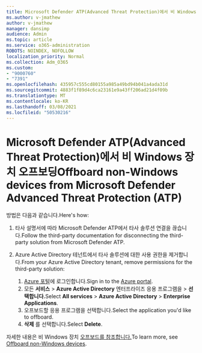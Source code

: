 ```yaml
---
title: Microsoft Defender ATP(Advanced Threat Protection)에서 비 Windows 장치 오프보딩
ms.author: v-jmathew
author: v-jmathew
manager: dansimp
audience: Admin
ms.topic: article
ms.service: o365-administration
ROBOTS: NOINDEX, NOFOLLOW
localization_priority: Normal
ms.collection: Adm_O365
ms.custom:
- "9000760"
- "7391"
ms.openlocfilehash: 435957c555cd80155a985a49bd94b041a4ada31d
ms.sourcegitcommit: 4883f1f89d4c6ca23161e9a43ff206ad21d4f09b
ms.translationtype: MT
ms.contentlocale: ko-KR
ms.lasthandoff: 03/08/2021
ms.locfileid: "50530216"
---
```

# <a name="offboard-non-windows-devices-from-microsoft-defender-advanced-threat-protection-atp"></a><span data-ttu-id="6b92b-102">Microsoft Defender ATP(Advanced Threat Protection)에서 비 Windows 장치 오프보딩</span><span class="sxs-lookup"><span data-stu-id="6b92b-102">Offboard non-Windows devices from Microsoft Defender Advanced Threat Protection (ATP)</span></span>

<span data-ttu-id="6b92b-103">방법은 다음과 같습니다.</span><span class="sxs-lookup"><span data-stu-id="6b92b-103">Here's how:</span></span>

1. <span data-ttu-id="6b92b-104">타사 설명서에 따라 Microsoft Defender ATP에서 타사 솔루션 연결을 끊습니다.</span><span class="sxs-lookup"><span data-stu-id="6b92b-104">Follow the third-party documentation for disconnecting the third-party solution from Microsoft Defender ATP.</span></span>
2. <span data-ttu-id="6b92b-105">Azure Active Directory 테넌트에서 타사 솔루션에 대한 사용 권한을 제거합니다.</span><span class="sxs-lookup"><span data-stu-id="6b92b-105">From your Azure Active Directory tenant, remove permissions for the third-party solution:</span></span>

    1. <span data-ttu-id="6b92b-106">[Azure 포털](https://go.microsoft.com/fwlink/?linkid=2125612)에 로그인합니다.</span><span class="sxs-lookup"><span data-stu-id="6b92b-106">Sign in to the [Azure portal](https://go.microsoft.com/fwlink/?linkid=2125612).</span></span>
    1. <span data-ttu-id="6b92b-107">모든 **서비스**  >  **Azure Active Directory** 엔터프라이즈 응용 프로그램을  >  **선택합니다.**</span><span class="sxs-lookup"><span data-stu-id="6b92b-107">Select **All services** > **Azure Active Directory** > **Enterprise Applications**.</span></span>
    1. <span data-ttu-id="6b92b-108">오프보드할 응용 프로그램을 선택합니다.</span><span class="sxs-lookup"><span data-stu-id="6b92b-108">Select the application you'd like to offboard.</span></span>
    1. <span data-ttu-id="6b92b-109">**삭제** 를 선택합니다.</span><span class="sxs-lookup"><span data-stu-id="6b92b-109">Select **Delete**.</span></span>

<span data-ttu-id="6b92b-110">자세한 내용은 비 Windows 장치 [오프보드를 참조합니다.](https://go.microsoft.com/fwlink/?linkid=2143630)</span><span class="sxs-lookup"><span data-stu-id="6b92b-110">To learn more, see [Offboard non-Windows devices](https://go.microsoft.com/fwlink/?linkid=2143630).</span></span>
